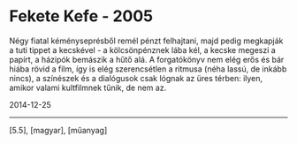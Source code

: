 # Fekete Kefe - 2005

Négy fiatal kéményseprésből remél pénzt felhajtani, majd pedig megkapják a tuti tippet a kecskével - a kölcsönpénznek lába kél, a kecske megeszi a papírt, a házipók bemászik a hűtő alá. A forgatókönyv nem elég erős és bár hiába rövid a film, így is elég szerencsétlen a ritmusa (néha lassú, de inkább nincs), a színészek és a dialógusok csak lógnak az üres térben: ilyen, amikor valami kultfilmnek tűnik, de nem az.

2014-12-25 

----

[5.5], [magyar], [műanyag]